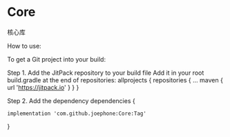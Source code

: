 # Core
核心库

How to use:

To get a Git project into your build:

Step 1. Add the JitPack repository to your build file
Add it in your root build.gradle at the end of repositories:
allprojects {
    repositories {
    ...
        maven { url 'https://jitpack.io' }
    }
}

Step 2. Add the dependency
dependencies {

    implementation 'com.github.joephone:Core:Tag'
    
}
